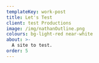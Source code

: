 ```yaml
---
templateKey: work-post
title: Let's Test
client: test Productions
image: /img/nathanOutline.png
colours: bg-light-red near-white
about: >-
  A site to test.
order: 5
---
```


